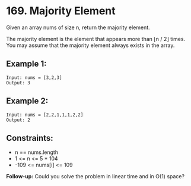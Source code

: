 # 169. Majority Element
Given an array nums of size n, return the majority element.

The majority element is the element that appears more than ⌊n / 2⌋ times. You may assume that the majority element always exists in the array.

 

## Example 1:
```
Input: nums = [3,2,3]
Output: 3
```

## Example 2:
```
Input: nums = [2,2,1,1,1,2,2]
Output: 2
```
 

## Constraints:

* n == nums.length
* 1 <= n <= 5 * 104
* -109 <= nums[i] <= 109

 
**Follow-up:** Could you solve the problem in linear time and in O(1) space?